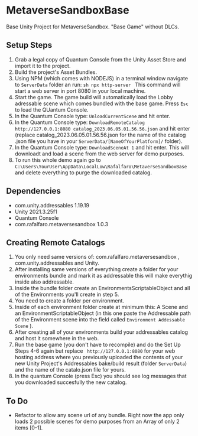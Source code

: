 # MetaverseSandboxBase

Base Unity Project for MetaverseSandbox. "Base Game" without DLCs.

## Setup Steps

1. Grab a legal copy of Quantum Console from the Unity Asset Store and import it to the project.
2. Build the project's Asset Bundles.
3. Using NPM (which comes with NODEJS) in a terminal window navigate to ``ServerData`` folder an run:
``sh
npx http-server
``
This command will start a web server in port 8080 in your local machine.
4. Start the game. The game build will automatically load the Lobby adressable scene which comes bundled with the base game. Press ``Esc`` to load the QUantum Console.
5. In the Quantum Console type: ``UnloadCurrentScene`` and hit enter.
6. In the Quantum Console type: ``DownloadRemoteCatalog http://127.0.0.1:8080 catalog_2023.06.05.01.56.56.json`` and hit enter (replace catalog_2023.06.05.01.56.56.json for the name of the catalog .json file you have in your ``ServerData/[NameOfYourPlatform]/`` folder).
7. In the Quantum Console type: ``DownloadSceneAt 1`` and hit enter. This will downloadt and load a scene from the web server for demo purposes.
8. To run this whole demo again go to ``C:\Users\YourUser\AppData\LocalLow\Rafalfaro\MetaverseSandboxBase`` and delete everything to purge the downloaded catalog.

## Dependencies

- com.unity.addressables 1.19.19
- Unity 2021.3.25f1
- Quantum Console
- com.rafalfaro.metaversesandbox 1.0.3

## Creating Remote Catalogs
1. You only need same versions of: com.rafalfaro.metaversesandbox , com.unity.addressables and Unity.
2. After installing same versions of everything create a folder for your environments bundle and mark it as addressable this will make everythig inside also addressable.
3. Inside the bundle folder create an EnvironmentsScriptableObject and all of the Environments you'll create in step 5.
4. You need to create a folder per environment.
5. Inside of each environment folder create at minimum this: A Scene and an EnvironmentScriptableObject (in this one paste the Addressable path of the Environment scene into the field called ``Environment Addessable Scene`` ).
6. After creating all of your environments build your addressables catalog and host it somewhere in the web.
7. Run the base game (you don't have to recompile) and do the Set Up Steps 4-6 again but replace `` http://127.0.0.1:8080`` for your web hosting address where you previously uploaded the contents of your new Unity Project's Addressables bake/build result (folder ``ServerData``) and the name of the catalo.json file for yours.
8. In the quantum Console (press Esc) you should see log messages that you downloaded succesfully the new catalog.

## To Do
- Refactor to allow any scene url of any bundle. Right now the app only loads 2 possible scenes for demo purposes from an Array of only 2 items [0-1].